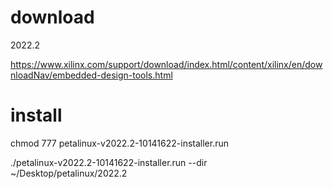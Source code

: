 # download
2022.2

https://www.xilinx.com/support/download/index.html/content/xilinx/en/downloadNav/embedded-design-tools.html
# install
chmod 777 petalinux-v2022.2-10141622-installer.run

./petalinux-v2022.2-10141622-installer.run --dir ~/Desktop/petalinux/2022.2
